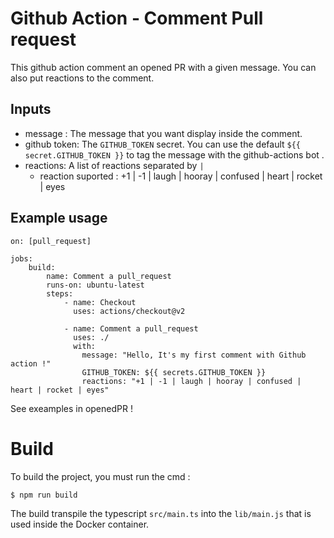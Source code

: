 # Github Action - Comment Pull request

This github action comment an opened PR with a given message. You can also put reactions to the comment.

## Inputs
 - message : The message that you want display inside the comment.
 - github token: The `GITHUB_TOKEN` secret. You can use the default `${{ secret.GITHUB_TOKEN }}` to tag the message with the github-actions bot .
 - reactions: A list of reactions separated by `|` 
      - reaction suported : +1 | -1 | laugh | hooray | confused | heart | rocket | eyes


## Example usage

````
on: [pull_request]

jobs:
    build:
        name: Comment a pull_request
        runs-on: ubuntu-latest
        steps:
            - name: Checkout
              uses: actions/checkout@v2

            - name: Comment a pull_request
              uses: ./
              with:
                message: "Hello, It's my first comment with Github action !"
                GITHUB_TOKEN: ${{ secrets.GITHUB_TOKEN }}
                reactions: "+1 | -1 | laugh | hooray | confused | heart | rocket | eyes"
````

See exeamples in openedPR !


# Build

To build the project, you must run the cmd :
````
$ npm run build
````
The build transpile the typescript `src/main.ts` into the `lib/main.js` that is used inside the Docker container.
